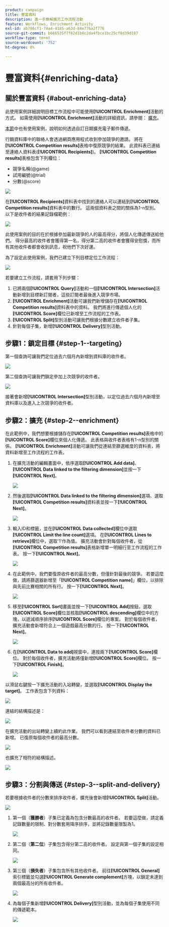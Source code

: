 ```yaml
---
product: campaign
title: 豐富資料
description: 進一步瞭解擴充工作流程活動
feature: Workflows, Enrichment Activity
exl-id: ab786cf1-74a4-4185-a63d-84e776a2f776
source-git-commit: b666535f7f82d1b8c2da4fbce1bc25cf8d39d187
workflow-type: tm+mt
source-wordcount: '752'
ht-degree: 0%

---
```


# 豐富資料{#enriching-data}



## 關於豐富資料 {#about-enriching-data}

此使用案例詳細說明目標工作流程中可能使用&#x200B;**[!UICONTROL Enrichment]**&#x200B;活動的方式。 如需使用&#x200B;**[!UICONTROL Enrichment]**&#x200B;活動的詳細資訊，請參閱： [擴充](enrichment.md)。

[本節](email-enrichment-with-custom-date-fields.md)中也有使用案例，說明如何透過自訂日期擴充電子郵件傳遞。

行銷資料庫中的聯絡人會透過網頁應用程式收到參加競爭的邀請。 將在&#x200B;**[!UICONTROL Competition results]**&#x200B;表格中復原競爭的結果。 此資料表已連結至連絡人資料表(**[!UICONTROL Recipients]**)。 **[!UICONTROL Competition results]**&#x200B;表格包含下列欄位：

* 競爭名稱(@game)
* 試用編號(@trial)
* 分數(@score)

![](assets/uc1_enrich_1.png)

在&#x200B;**[!UICONTROL Recipients]**&#x200B;資料表中找到的連絡人可以連結到&#x200B;**[!UICONTROL Competition results]**&#x200B;資料表中的數行。 這兩個資料表之間的關係為1-n型別。 以下是收件者的結果記錄檔範例：

![](assets/uc1_enrich_2.png)

此使用案例的目的在於根據參加最新競爭的人的最高得分，將個人化傳遞傳送給他們。 得分最高的收件者會獲得第一名，得分第二高的收件者會獲得安慰獎，而所有其他收件者都會收到訊息，祝他們下次好運。

為了設定此使用案例，我們已建立下列目標定位工作流程：

![](assets/uc1_enrich_3.png)

若要建立工作流程，請套用下列步驟：

1. 已將兩個&#x200B;**[!UICONTROL Query]**&#x200B;活動和一個&#x200B;**[!UICONTROL Intersection]**&#x200B;活動新增到目標新訂閱者，這些訂閱者最後進入競爭市場。
1. **[!UICONTROL Enrichment]**&#x200B;活動可讓我們新增儲存在&#x200B;**[!UICONTROL Competition results]**&#x200B;資料表中的資料。 我們將進行傳遞個人化的&#x200B;**[!UICONTROL Score]**&#x200B;欄位已新增至工作流程的工作表。
1. **[!UICONTROL Split]**&#x200B;型別活動可讓我們根據分數建立收件者子集。
1. 針對每個子集，新增&#x200B;**[!UICONTROL Delivery]**&#x200B;型別活動。

## 步驟1：鎖定目標 {#step-1--targeting}

第一個查詢可讓我們定位過去六個月內新增到資料庫的收件者。

![](assets/uc1_enrich_4.png)

第二個查詢可讓我們鎖定參加上次競爭的收件者。

![](assets/uc1_enrich_5.png)

接著會新增&#x200B;**[!UICONTROL Intersection]**&#x200B;型別活動，以定位過去六個月內新增至資料庫以及進入上次競爭的收件者。

## 步驟2：擴充 {#step-2--enrichment}

在此範例中，我們想要根據儲存在&#x200B;**[!UICONTROL Competition results]**&#x200B;表格中的&#x200B;**[!UICONTROL Score]**&#x200B;欄位來個人化傳遞。 此表格與收件者表格有1-n型別的關係。 **[!UICONTROL Enrichment]**&#x200B;活動可讓我們從連結至篩選維度的資料表，將資料新增至工作流程的工作表。

1. 在擴充活動的編輯畫面中，依序選取&#x200B;**[!UICONTROL Add data]**、**[!UICONTROL Data linked to the filtering dimension]**&#x200B;並按一下&#x200B;**[!UICONTROL Next]**。

   ![](assets/uc1_enrich_6.png)

1. 然後選取&#x200B;**[!UICONTROL Data linked to the filtering dimension]**&#x200B;選項、選取&#x200B;**[!UICONTROL Competition results]**&#x200B;資料表並按一下&#x200B;**[!UICONTROL Next]**。

   ![](assets/uc1_enrich_7.png)

1. 輸入ID和標籤，並在&#x200B;**[!UICONTROL Data collected]**&#x200B;欄位中選取&#x200B;**[!UICONTROL Limit the line count]**&#x200B;選項。 在&#x200B;**[!UICONTROL Lines to retrieve]**&#x200B;欄位中，選取&#39;1&#39;作為值。 擴充活動會針對每個收件者，從&#x200B;**[!UICONTROL Competition results]**&#x200B;表格新增單一明細行至工作流程的工作表。 按一下&#x200B;**[!UICONTROL Next]**。

   ![](assets/uc1_enrich_8.png)

1. 在此範例中，我們要復原收件者的最高分數，但僅針對最後的競爭。 若要這麼做，請將篩選器新增至「**[!UICONTROL Competition name]**」欄位，以排除與先前比賽相關的所有行。 按一下&#x200B;**[!UICONTROL Next]**。

   ![](assets/uc1_enrich_9.png)

1. 移至&#x200B;**[!UICONTROL Sort]**&#x200B;畫面並按一下&#x200B;**[!UICONTROL Add]**&#x200B;按鈕，選取&#x200B;**[!UICONTROL Score]**&#x200B;欄位並核取&#x200B;**[!UICONTROL descending]**&#x200B;欄位中的方塊，以遞減順序排序&#x200B;**[!UICONTROL Score]**&#x200B;欄位的專案。 對於每個收件者，擴充活動會新增符合上一個遊戲最高分數的行。 按一下&#x200B;**[!UICONTROL Next]**。

   ![](assets/uc1_enrich_10.png)

1. 在&#x200B;**[!UICONTROL Data to add]**&#x200B;視窗中，連按兩下&#x200B;**[!UICONTROL Score]**&#x200B;欄位。 對於每個收件者，擴充活動將僅新增&#x200B;**[!UICONTROL Score]**&#x200B;欄位。 按一下&#x200B;**[!UICONTROL Finish]**。

   ![](assets/uc1_enrich_11.png)

以滑鼠右鍵按一下擴充活動的入站轉變，並選取&#x200B;**[!UICONTROL Display the target]**。 工作表包含下列資料：

![](assets/uc1_enrich_13.png)

連結的結構描述是：

![](assets/uc1_enrich_15.png)

在擴充活動的出站轉變上續約此作業。 我們可以看到連結至收件者分數的資料已新增。 已復原每個收件者的最高分數。

![](assets/uc1_enrich_12.png)

也擴充了相符的結構描述。

![](assets/uc1_enrich_14.png)

## 步驟3：分割與傳送 {#step-3--split-and-delivery}

若要根據收件者的分數來排序收件者，擴充後會新增&#x200B;**[!UICONTROL Split]**&#x200B;活動。

![](assets/uc1_enrich_18.png)

1. 第一個（**獲勝者**）子集已定義為包含分數最高的收件者。 若要這麼做，請定義記錄數量的限制、對分數套用降序排序，並將記錄數量限製為1。

   ![](assets/uc1_enrich_16.png)

1. 第二個（**第二位**）子集包含得分第二高的收件者。 設定與第一個子集的設定相同。

   ![](assets/uc1_enrich_17.png)

1. 第三個（**損失者**）子集包含所有其他收件者。 前往&#x200B;**[!UICONTROL General]**&#x200B;索引標籤並勾選&#x200B;**[!UICONTROL Generate complement]**&#x200B;方塊，以鎖定未達到兩個最高分的所有收件者。

   ![](assets/uc1_enrich_19.png)

1. 為每個子集新增&#x200B;**[!UICONTROL Delivery]**&#x200B;型別活動，並為每個子集使用不同的傳遞範本。

   ![](assets/uc1_enrich_20.png)
